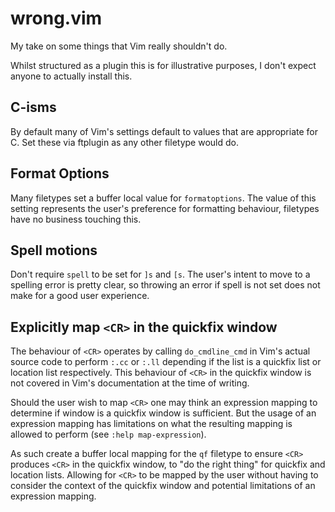 # wrong.vim

My take on some things that Vim really shouldn't do.

Whilst structured as a plugin this is for illustrative purposes, I don't
expect anyone to actually install this.

## C-isms

By default many of Vim's settings default to values that are appropriate
for C. Set these via ftplugin as any other filetype would do.

## Format Options

Many filetypes set a buffer local value for `formatoptions`. The value
of this setting represents the user's preference for formatting
behaviour, filetypes have no business touching this.

## Spell motions

Don't require `spell` to be set for `]s` and `[s`. The user's intent to
move to a spelling error is pretty clear, so throwing an error if spell
is not set does not make for a good user experience.

## Explicitly map `<CR>` in the quickfix window

The behaviour of `<CR>` operates by calling `do_cmdline_cmd` in Vim's
actual source code to perform `:.cc` or `:.ll` depending if the list is
a quickfix list or location list respectively. This behaviour of `<CR>`
in the quickfix window is not covered in Vim's documentation at the time
of writing.

Should the user wish to map `<CR>` one may think an expression mapping
to determine if window is a quickfix window is sufficient. But the usage
of an expression mapping has limitations on what the resulting mapping
is allowed to perform (see `:help map-expression`).

As such create a buffer local mapping for the `qf` filetype to ensure
`<CR>` produces `<CR>` in the quickfix window, to "do the right thing"
for quickfix and location lists. Allowing for `<CR>` to be mapped by the
user without having to consider the context of the quickfix window and
potential limitations of an expression mapping.
